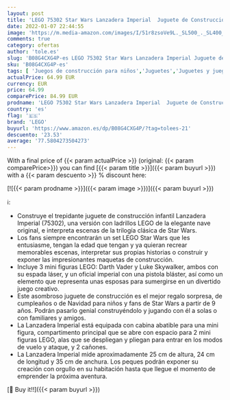 ```yaml
---
layout: post
title: 'LEGO 75302 Star Wars Lanzadera Imperial  Juguete de Construcción con Mini Figuras de Darth Vader y Luke Skywalker'
date: 2022-01-07 22:44:55
image: 'https://m.media-amazon.com/images/I/51r8zsoVe9L._SL500_._SL400_.jpg'
comments: true
category: ofertas
author: 'tole.es'
slug: 'B08G4CXG4P-es LEGO 75302 Star Wars Lanzadera Imperial Juguete de...'
sku: 'B08G4CXG4P-es'
tags: [ 'Juegos de construcción para niños','Juguetes','Juguetes y juegos','Sets de construcción','lego', ]
actualPrice: 64.99 EUR
currency: EUR
price: 64.99
comparePrice: 84.99 EUR
prodname: 'LEGO 75302 Star Wars Lanzadera Imperial  Juguete de Construcción con Mini Figuras de Darth Vader y Luke Skywalker'
country: 'es'
flag: '🇪🇸'
brand: 'LEGO'
buyurl: 'https://www.amazon.es/dp/B08G4CXG4P/?tag=tolees-21'
descuento: '23.53'
average: '77.5804273504273'
---
```


With a final price of {{< param actualPrice >}} (original: {{< param comparePrice>}}) you can find [{{< param title >}}]({{< param buyurl >}}) with a  {{< param descuento >}} % discount here:

[![{{< param prodname >}}]({{< param image >}})]({{< param buyurl >}})

ℹ️:

- Construye el trepidante juguete de construcción infantil Lanzadera Imperial (75302), una versión con ladrillos LEGO de la elegante nave original, e interpreta escenas de la trilogía clásica de Star Wars.
- Los fans siempre encontrarán un set LEGO Star Wars que les entusiasme, tengan la edad que tengan y ya quieran recrear memorables escenas, interpretar sus propias historias o construir y exponer las impresionantes maquetas de construcción.
- Incluye 3 mini figuras LEGO: Darth Vader y Luke Skywalker, ambos con su espada láser, y un oficial imperial con una pistola bláster, así como un elemento que representa unas esposas para sumergirse en un divertido juego creativo.
- Este asombroso juguete de construcción es el mejor regalo sorpresa, de cumpleaños o de Navidad para niños y fans de Star Wars a partir de 9 años. Podrán pasarlo genial construyéndolo y jugando con él a solas o con familiares y amigos.
- La Lanzadera Imperial está equipada con cabina abatible para una mini figura, compartimento principal que se abre con espacio para 2 mini figuras LEGO, alas que se despliegan y pliegan para entrar en los modos de vuelo y ataque, y 2 cañones.
- La Lanzadera Imperial mide aproximadamente 25 cm de altura, 24 cm de longitud y 35 cm de anchura. Los peques podrán exponer su creación con orgullo en su habitación hasta que llegue el momento de emprender la próxima aventura.

[🛒 Buy it!!]({{< param buyurl >}})
